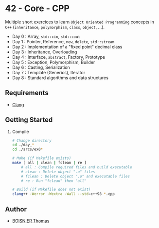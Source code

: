 # 42 - Core - CPP

Multiple short exercices to learn `Object Oriented Programming` concepts in `C++` (`inheritance`, `polymorphism`, `class`, `object`, ...).
- Day 0 : Array, `std::cin`, `std::cout`
- Day 1 : Pointer, Reference, `new`, `delete`, `std::stream`
- Day 2 : Implementation of a "fixed point" decimal class
- Day 3 : Inheritance, Overloading
- Day 4 : Interface, `abstract`, Factory, Prototype
- Day 5 : Exception, Polymorphism, Builder
- Day 6 : Casting, Serialization
- Day 7 : Template (Generics), Iterator
- Day 8 : Standard algorithms and data structures

## Requirements

- [Clang](https://clang.llvm.org/)

## Getting Started

1. Compile

	```sh
	# Change directory
	cd ./day_*
	cd ./srcs/ex0*

	# Make (if Makefile exists)
	make [ all | clean | fclean | re ]
		# all : Compile required files and build executable
		# clean : Delete object ".o" files
		# fclean : Delete object ".o" and executable files
		# re : Run "fclean" then "all"

	# Build (if Makefile does not exist)
	clang++ -Werror -Wextra -Wall --std=c++98 *.cpp
	```

## Author

- [BOISNIER Thomas](https://github.com/TBoisnie)
